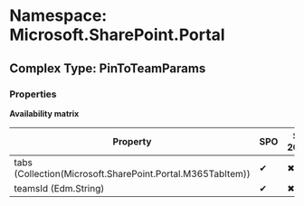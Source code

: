 # Namespace: Microsoft.SharePoint.Portal

## Complex Type: PinToTeamParams

### Properties

**Availability matrix**

Property | SPO | SP 2019 | SP 2016 | SP 2013
----------|-----|---------|---------|--------
tabs (Collection(Microsoft.SharePoint.Portal.M365TabItem)) | ✔ | ✖ | ✖ | ✖
teamsId (Edm.String) | ✔ | ✖ | ✖ | ✖
